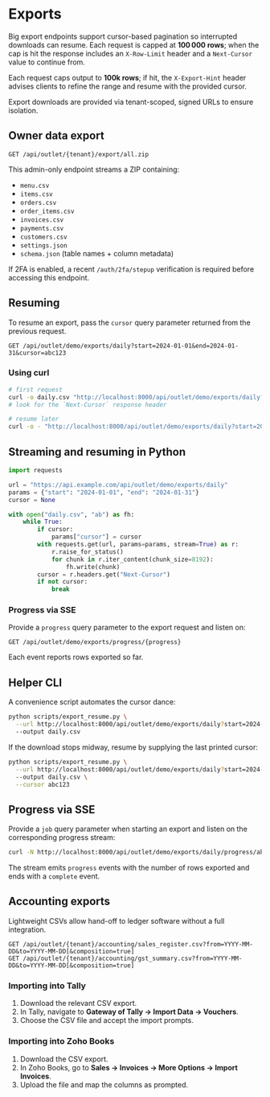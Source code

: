 # Exports

Big export endpoints support cursor-based pagination so interrupted downloads can resume.
Each request is capped at **100 000 rows**; when the cap is hit the response includes an
`X-Row-Limit` header and a `Next-Cursor` value to continue from.

Each request caps output to **100k rows**; if hit, the `X-Export-Hint` header advises clients to refine the range and resume with the provided cursor.

Export downloads are provided via tenant-scoped, signed URLs to ensure isolation.

## Owner data export

```
GET /api/outlet/{tenant}/export/all.zip
```

This admin-only endpoint streams a ZIP containing:

- `menu.csv`
- `items.csv`
- `orders.csv`
- `order_items.csv`
- `invoices.csv`
- `payments.csv`
- `customers.csv`
- `settings.json`
- `schema.json` (table names + column metadata)

If 2FA is enabled, a recent `/auth/2fa/stepup` verification is required before accessing this endpoint.

## Resuming

To resume an export, pass the `cursor` query parameter returned from the previous request.

```
GET /api/outlet/demo/exports/daily?start=2024-01-01&end=2024-01-31&cursor=abc123
```

### Using curl

```bash
# first request
curl -o daily.csv "http://localhost:8000/api/outlet/demo/exports/daily?start=2024-01-01&end=2024-01-31"
# look for the `Next-Cursor` response header

# resume later
curl -o - "http://localhost:8000/api/outlet/demo/exports/daily?start=2024-01-01&end=2024-01-31&cursor=abc123" >> daily.csv
```

## Streaming and resuming in Python

```python
import requests

url = "https://api.example.com/api/outlet/demo/exports/daily"
params = {"start": "2024-01-01", "end": "2024-01-31"}
cursor = None

with open("daily.csv", "ab") as fh:
    while True:
        if cursor:
            params["cursor"] = cursor
        with requests.get(url, params=params, stream=True) as r:
            r.raise_for_status()
            for chunk in r.iter_content(chunk_size=8192):
                fh.write(chunk)
        cursor = r.headers.get("Next-Cursor")
        if not cursor:
            break
```

### Progress via SSE

Provide a `progress` query parameter to the export request and listen on:

```
GET /api/outlet/demo/exports/progress/{progress}
```

Each event reports rows exported so far.

## Helper CLI

A convenience script automates the cursor dance:

```bash
python scripts/export_resume.py \
  --url http://localhost:8000/api/outlet/demo/exports/daily?start=2024-01-01&end=2024-01-31 \
  --output daily.csv
```

If the download stops midway, resume by supplying the last printed cursor:

```bash
python scripts/export_resume.py \
  --url http://localhost:8000/api/outlet/demo/exports/daily?start=2024-01-01&end=2024-01-31 \
  --output daily.csv \
  --cursor abc123
```

## Progress via SSE

Provide a `job` query parameter when starting an export and listen on the
corresponding progress stream:

```bash
curl -N http://localhost:8000/api/outlet/demo/exports/daily/progress/abc
```

The stream emits `progress` events with the number of rows exported and ends
with a `complete` event.
## Accounting exports

Lightweight CSVs allow hand-off to ledger software without a full integration.

```
GET /api/outlet/{tenant}/accounting/sales_register.csv?from=YYYY-MM-DD&to=YYYY-MM-DD[&composition=true]
GET /api/outlet/{tenant}/accounting/gst_summary.csv?from=YYYY-MM-DD&to=YYYY-MM-DD[&composition=true]

```

### Importing into Tally

1. Download the relevant CSV export.
2. In Tally, navigate to **Gateway of Tally → Import Data → Vouchers**.
3. Choose the CSV file and accept the import prompts.

### Importing into Zoho Books

1. Download the CSV export.
2. In Zoho Books, go to **Sales → Invoices → More Options → Import Invoices**.
3. Upload the file and map the columns as prompted.


